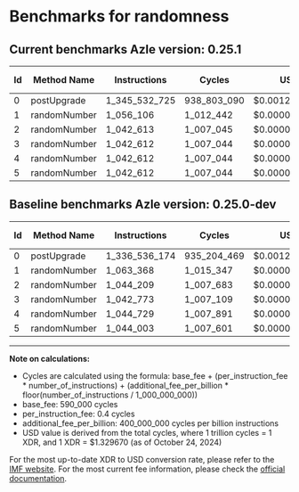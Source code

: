 # Benchmarks for randomness

## Current benchmarks Azle version: 0.25.1

| Id  | Method Name  | Instructions  | Cycles      | USD           | USD/Million Calls | Change                              |
| --- | ------------ | ------------- | ----------- | ------------- | ----------------- | ----------------------------------- |
| 0   | postUpgrade  | 1_345_532_725 | 938_803_090 | $0.0012482983 | $1_248.29         | <font color="red">+8_996_551</font> |
| 1   | randomNumber | 1_056_106     | 1_012_442   | $0.0000013462 | $1.34             | <font color="green">-7_262</font>   |
| 2   | randomNumber | 1_042_613     | 1_007_045   | $0.0000013390 | $1.33             | <font color="green">-1_596</font>   |
| 3   | randomNumber | 1_042_612     | 1_007_044   | $0.0000013390 | $1.33             | <font color="green">-161</font>     |
| 4   | randomNumber | 1_042_612     | 1_007_044   | $0.0000013390 | $1.33             | <font color="green">-2_117</font>   |
| 5   | randomNumber | 1_042_612     | 1_007_044   | $0.0000013390 | $1.33             | <font color="green">-1_391</font>   |

## Baseline benchmarks Azle version: 0.25.0-dev

| Id  | Method Name  | Instructions  | Cycles      | USD           | USD/Million Calls |
| --- | ------------ | ------------- | ----------- | ------------- | ----------------- |
| 0   | postUpgrade  | 1_336_536_174 | 935_204_469 | $0.0012435133 | $1_243.51         |
| 1   | randomNumber | 1_063_368     | 1_015_347   | $0.0000013501 | $1.35             |
| 2   | randomNumber | 1_044_209     | 1_007_683   | $0.0000013399 | $1.33             |
| 3   | randomNumber | 1_042_773     | 1_007_109   | $0.0000013391 | $1.33             |
| 4   | randomNumber | 1_044_729     | 1_007_891   | $0.0000013402 | $1.34             |
| 5   | randomNumber | 1_044_003     | 1_007_601   | $0.0000013398 | $1.33             |

---

**Note on calculations:**

- Cycles are calculated using the formula: base_fee + (per_instruction_fee \* number_of_instructions) + (additional_fee_per_billion \* floor(number_of_instructions / 1_000_000_000))
- base_fee: 590_000 cycles
- per_instruction_fee: 0.4 cycles
- additional_fee_per_billion: 400_000_000 cycles per billion instructions
- USD value is derived from the total cycles, where 1 trillion cycles = 1 XDR, and 1 XDR = $1.329670 (as of October 24, 2024)

For the most up-to-date XDR to USD conversion rate, please refer to the [IMF website](https://www.imf.org/external/np/fin/data/rms_sdrv.aspx).
For the most current fee information, please check the [official documentation](https://internetcomputer.org/docs/current/developer-docs/gas-cost#execution).
